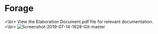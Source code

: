 # Forage
<\br>
View the Elaboration Document.pdf file for relevant documentation.<\br>
![Screenshot-2019-07-14-1628-Git-master](https://user-images.githubusercontent.com/26520289/61285110-95c84400-a7c0-11e9-9d04-03628776b5eb.png)
